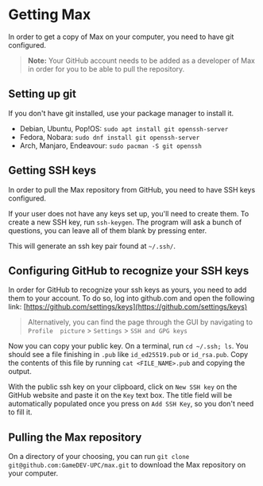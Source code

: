 # Getting Max

In order to get a copy of Max on your computer, you need to have git configured.

> **Note:** Your GitHub account needs to be added as a developer of Max
in order for you to be able to pull the repository.

## Setting up git
If you don't have git installed, use your package manager to install it.
 - Debian, Ubuntu, Pop!OS: `sudo apt install git openssh-server`
 - Fedora, Nobara: `sudo dnf install git openssh-server`
 - Arch, Manjaro, Endeavour: `sudo pacman -S git openssh`

## Getting SSH keys
In order to pull the Max repository from GitHub, you need to have SSH keys
configured.

If your user does not have any keys set up, you'll need to create them.
To create a new SSH key, run `ssh-keygen`. The program will ask a bunch of
questions, you can leave all of them blank by pressing enter.

This will generate an ssh key pair found at `~/.ssh/`.

## Configuring GitHub to recognize your SSH keys
In order for GitHub to recognize your ssh keys as yours, you need to add them
to your account. To do so, log into github.com and open the following link:
[https://github.com/settings/keys](https://github.com/settings/keys)

> Alternatively, you can find the page through the GUI by navigating to `Profile 
picture` > `Settings` > `SSH and GPG keys`

Now you can copy your public key. On a terminal, run `cd ~/.ssh; ls`. You should
see a file finishing in `.pub` like `id_ed25519.pub` or `id_rsa.pub`. Copy the
contents of this file by running `cat <FILE_NAME>.pub` and copying the output.

With the public ssh key on your clipboard, click on `New SSH key` on the GitHub
website and paste it on the `Key` text box. The title field will be
automatically populated once you press on `Add SSH Key`, so you don't need to
fill it.

## Pulling the Max repository
On a directory of your choosing, you can run `git clone git@github.com:GameDEV-UPC/max.git`
to download the Max repository on your computer.
